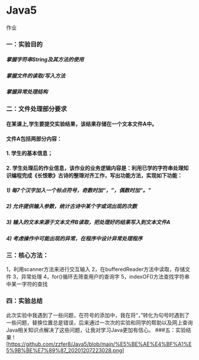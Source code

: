 # Java5
作业
### 一：实验目的
##### 掌握字符串String及其方法的使用
##### 掌握文件的读取/写入方法
##### 掌握异常处理结构
### 二：文件处理部分要求
#### 在某课上,学生要提交实验结果，该结果存储在一个文本文件A中。
#### 文件A包括两部分内容：
#### 1.	学生的基本信息；
#### 2.	学生处理后的作业信息，该作业的业务逻辑内容是：利用已学的字符串处理知识编程完成《长恨歌》古诗的整理对齐工作，写出功能方法，实现如下功能：
##### 1)	每7个汉字加入一个标点符号，奇数时加“，”，偶数时加“。”
##### 2)	允许提供输入参数，统计古诗中某个字或词出现的次数
##### 3)	输入的文本来源于文本文件B读取，把处理好的结果写入到文本文件A
##### 4)	考虑操作中可能出现的异常，在程序中设计异常处理程序
### 三：核心方法：
1，利用scanner方法来进行交互输入
2，在bufferedReader方法中读取，存储文件
3，异常处理
4，for()循环去筛查用户的查询字
5，indexOF()方法查找字符串中某一字符的查找
### 四：实验总结
此次实验中我遇到了一些问题，在符号的添加中，我在将“，”转化为句号时遇到了一些问题，替换位置总是错误，后来通过一次次的实验和同学的帮助以及网上查询Java相关知识点解决了这些问题，让我对学习Java更加有信心。
###五：实验结果
![https://github.com/zzfer8/Java5/blob/main/%E5%BE%AE%E4%BF%A1%E5%9B%BE%E7%89%87_20201207223028.png]
